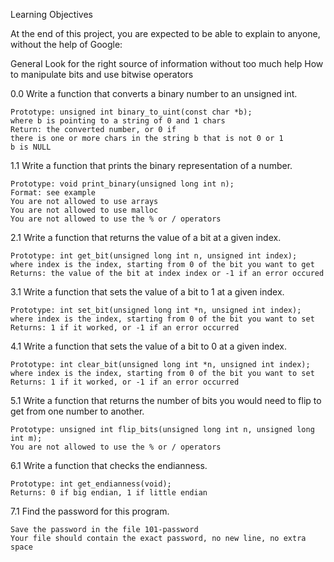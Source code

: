 Learning Objectives


At the end of this project, you are expected to be able to explain to anyone, without the help of Google:

General
Look for the right source of information without too much help
How to manipulate bits and use bitwise operators

0.0 Write a function that converts a binary number to an unsigned int.

	Prototype: unsigned int binary_to_uint(const char *b);
	where b is pointing to a string of 0 and 1 chars
	Return: the converted number, or 0 if
	there is one or more chars in the string b that is not 0 or 1
	b is NULL

1.1 Write a function that prints the binary representation of a number.

	Prototype: void print_binary(unsigned long int n);
	Format: see example
	You are not allowed to use arrays
	You are not allowed to use malloc
	You are not allowed to use the % or / operators
	
2.1 Write a function that returns the value of a bit at a given index.

	Prototype: int get_bit(unsigned long int n, unsigned int index);
	where index is the index, starting from 0 of the bit you want to get
	Returns: the value of the bit at index index or -1 if an error occured

3.1 Write a function that sets the value of a bit to 1 at a given index.

	Prototype: int set_bit(unsigned long int *n, unsigned int index);
	where index is the index, starting from 0 of the bit you want to set
	Returns: 1 if it worked, or -1 if an error occurred

4.1 Write a function that sets the value of a bit to 0 at a given index.

	Prototype: int clear_bit(unsigned long int *n, unsigned int index);
	where index is the index, starting from 0 of the bit you want to set
	Returns: 1 if it worked, or -1 if an error occurred

5.1 Write a function that returns the number of bits you would need to flip to get from one number to another.

	Prototype: unsigned int flip_bits(unsigned long int n, unsigned long int m);
	You are not allowed to use the % or / operators

6.1 Write a function that checks the endianness.

	Prototype: int get_endianness(void);
	Returns: 0 if big endian, 1 if little endian

7.1 Find the password for this program.

	Save the password in the file 101-password
	Your file should contain the exact password, no new line, no extra space
